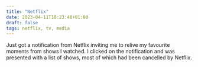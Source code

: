 ```yaml
---
title: "Netflix"
date: 2023-04-11T18:23:48+01:00
draft: false
tags: netflix, tv, media
---
```


Just got a notification from Netflix inviting me to relive my favourite moments from shows I watched. I clicked on the notification and was presented with a list of shows, most of which had been cancelled by Netflix.